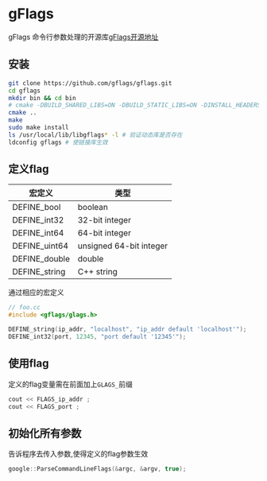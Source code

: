 # gFlags

gFlags 命令行参数处理的开源库[gFlags开源地址](https://github.com/gflags/gflags)

## 安装

```bash
git clone https://github.com/gflags/gflags.git
cd gflags
mkdir bin && cd bin
# cmake -DBUILD_SHARED_LIBS=ON -DBUILD_STATIC_LIBS=ON -DINSTALL_HEADERS=ON -DINSTALL_SHARED_LIBS=ON -DINSTALL_STATIC_LIBS=ON ..
cmake ..
make
sudo make install
ls /usr/local/lib/libgflags* -l # 验证动态库是否存在
ldconfig gflags # 使链接库生效
```

## 定义flag

| 宏定义        | 类型                    |
| ------------- | ----------------------- |
| DEFINE_bool   | boolean                 |
| DEFINE_int32  | 32-bit integer          |
| DEFINE_int64  | 64-bit integer          |
| DEFINE_uint64 | unsigned 64-bit integer |
| DEFINE_double | double                  |
| DEFINE_string | C++ string              |

通过相应的宏定义

```cpp
// foo.cc
#include <gflags/glags.h>

DEFINE_string(ip_addr, "localhost", "ip_addr default 'localhost'");
DEFINE_int32(port, 12345, "port default '12345'");
```

## 使用flag

定义的flag变量需在前面加上`GLAGS_`前缀

```cpp
cout << FLAGS_ip_addr ;
cout << FLAGS_port ;
```

## 初始化所有参数

告诉程序去传入参数,使得定义的flag参数生效

```cpp
google::ParseCommandLineFlags(&argc, &argv, true);
```
